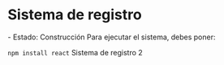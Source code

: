 <h1>Sistema de registro</h1>
- Estado: Construcción
Para ejecutar el sistema, debes poner:

  ```npm install react```
Sistema de registro 2
